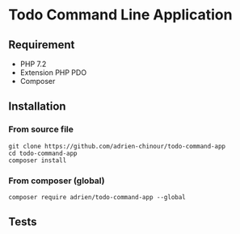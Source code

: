 # Todo Command Line Application

## Requirement

- PHP 7.2
- Extension PHP PDO
- Composer

## Installation

### From source file
```
git clone https://github.com/adrien-chinour/todo-command-app
cd todo-command-app
composer install
```

### From composer (global)
```
composer require adrien/todo-command-app --global
```

## Tests
